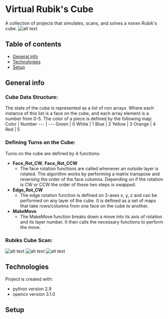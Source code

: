 # Virtual Rubik's Cube
A collection of projects that simulates, scans, and solves a nxnxn Rubik's cube. 
![alt text](https://github.com/JustinValentine/RubiksCube/blob/main/LargeCubeEx.png)

## Table of contents 
* [General info](*General-info)
* [Technologies](#Technologies)
* [Setup](#Setup)

## General info
### Cube Data Structure:
The state of the cube is represented as a list of nxn arrays. Where each instance of this list is a face on the cube, and each array element is a number from 0-5. The color of a piece is defined by the following map: 
Color | Number 
--- | ---
Green | 0
White | 1
Blue | 2
Yellow | 3
Orange | 4
Red | 5
 
### Defining Turns on the Cube:
Turns on the cube are defined by 4 functions:
* **Face_Rot_CW**, **Face_Rot_CCW**
  * The face rotation functions are called whenever an outside layer is rotated. The algorithm works by performing a matrix transpose and reversing the order of the face columns. Depending on if the rotation is CW or CCW the order of these two steps is swapped. 
* **Edge_Rot_CW**
  * The edge rotation function is defined on 3-axes x, y, z and can be performed on any layer of the cube. It is defined as a set of maps that take rows/columns from one face on the cube to another.
* **MakeMove**   
  * The MakeMove function breaks down a move into its axis of rotation and its layer number. It then calls the necessary functions to perform the move. 

### Rubiks Cube Scan: 
![alt text](https://github.com/JustinValentine/RubiksCube/blob/main/CubeScan.png)
![alt text](https://github.com/JustinValentine/RubiksCube/blob/main/GreenStickerMask.png)
![alt text](https://github.com/JustinValentine/RubiksCube/blob/main/OrangeStickerMask.png)


## Technologies
Project is created with:
* python version 2.9
* opencv version 3.1.0

## Setup
